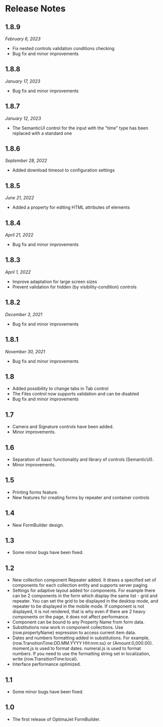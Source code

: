 ﻿# Release Notes

## 1.8.9

_February 6, 2023_

- Fix nested controls validation conditions checking
- Bug fix and minor improvements

## 1.8.8

_January 17, 2023_

- Bug fix and minor improvements

## 1.8.7

_January 12, 2023_

- The SemanticUI control for the input with the "time" type has been replaced with a standard one

## 1.8.6

_September 28, 2022_

- Added download timeout to configuration settings

## 1.8.5

_June 21, 2022_

- Added a property for editing HTML attributes of elements

## 1.8.4

_April 21, 2022_

- Bug fix and minor improvements

## 1.8.3

_April 1, 2022_

- Improve adaptation for large screen sizes
- Prevent validation for hidden (by visibility-condition) controls

## 1.8.2

_December 3, 2021_

- Bug fix and minor improvements

## 1.8.1

_November 30, 2021_

- Bug fix and minor improvements

## 1.8

- Added possibility to change tabs in Tab control
- The Files control now supports validation and can be disabled
- Bug fix and minor improvements

## 1.7

- Camera and Signature controls have been added.
- Minor improvements.

## 1.6

- Separation of basic functionality and library of controls (SemanticUI).
- Minor improvements.

## 1.5

- Printing forms feature.
- New features for creating forms by repeater and container controls

## 1.4

- New FormBuilder design.

## 1.3

- Some minor bugs have been fixed.

## 1.2

- New collection component Repeater added. It draws a specified set of components for each collection entity and supports server paging.
- Settings for adaptive layout added for components. For example there can be 2 components in the form which display the same list - grid and repeater. You can set the grid to be displayed in the desktop mode, and repeater to be displayed in the mobile mode. If component is not displayed, it is not rendered, that is why even if there are 2 heavy components on the page, it does not affect performance.
- Component can be bound to any Property Name from form data.
- Substitutions now work in component collections. Use {row.propertyName} expression to access current item data.
- Dates and numbers formatting added in substitutions. For example, {row.TransitionTime:DD.MM.YYYY HH:mm:ss} or {Amount:0,000.00}. moment.js is used to format dates. numeral.js is used to format numbers. If you need to use the formatting string set in localization, write {row.TransitionTime:local}.
- Interface performance optimized.

## 1.1

- Some minor bugs have been fixed.

## 1.0

- The first release of OptimaJet FormBuilder.
